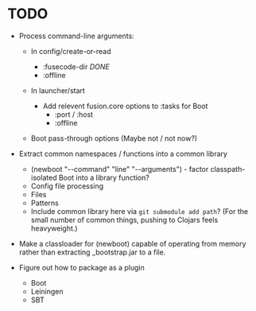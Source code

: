 # TODO

* Process command-line arguments:
  * In config/create-or-read
    * :fusecode-dir *DONE*
    * :offline
  * In launcher/start
    * Add relevent fusion.core options to :tasks for Boot
      * :port / :host
      * :offline

  * Boot pass-through options (Maybe not / not now?)

* Extract common namespaces / functions into a common library
  * (newboot "--command" "line" "--arguments") - factor classpath-isolated Boot into a library function?
  * Config file processing
  * Files
  * Patterns
  * Include common library here via `git submodule add path`?  (For the small number of common things, pushing to Clojars feels heavyweight.)

* Make a classloader for (newboot) capable of operating from memory rather than extracting _bootstrap.jar to a file.

* Figure out how to package as a plugin
  * Boot
  * Leiningen
  * SBT
